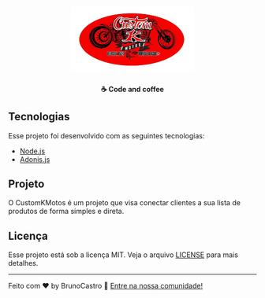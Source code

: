 <h1 align="center">
    <img alt="CustomKMotos" src="https://github.com/BrunoLagoa/customkmotos-backend/blob/master/public/logo.png" width="250px">
</h1>

<h4 align="center">
  ☕ Code and coffee
</h4>

## Tecnologias

Esse projeto foi desenvolvido com as seguintes tecnologias:

- [Node.js](https://nodejs.org/en/)
- [Adonis.js](https://adonisjs.com)

## Projeto

O CustomKMotos é um projeto que visa conectar clientes a sua lista de produtos de forma simples e direta.

## Licença

Esse projeto está sob a licença MIT. Veja o arquivo [LICENSE](LICENSE.md) para mais detalhes.

---

Feito com ♥ by BrunoCastro :wave: [Entre na nossa comunidade!](https://brunocastro.dev)
